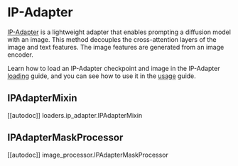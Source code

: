 <!--Copyright 2024 The HuggingFace Team. All rights reserved.

Licensed under the Apache License, Version 2.0 (the "License"); you may not use this file except in compliance with
the License. You may obtain a copy of the License at

http://www.apache.org/licenses/LICENSE-2.0

Unless required by applicable law or agreed to in writing, software distributed under the License is distributed on
an "AS IS" BASIS, WITHOUT WARRANTIES OR CONDITIONS OF ANY KIND, either express or implied. See the License for the
specific language governing permissions and limitations under the License.
-->

# IP-Adapter

[IP-Adapter](https://hf.co/papers/2308.06721) is a lightweight adapter that enables prompting a diffusion model with an image. This method decouples the cross-attention layers of the image and text features. The image features are generated from an image encoder.

<Tip>

Learn how to load an IP-Adapter checkpoint and image in the IP-Adapter [loading](../../using-diffusers/loading_adapters#ip-adapter) guide, and you can see how to use it in the [usage](../../using-diffusers/ip_adapter) guide.

</Tip>

## IPAdapterMixin

[[autodoc]] loaders.ip_adapter.IPAdapterMixin

## IPAdapterMaskProcessor

[[autodoc]] image_processor.IPAdapterMaskProcessor